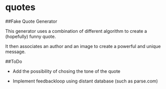 # quotes

##Fake Quote Generator

This generator uses a combination of different algorithm to create a (hopefully) funny quote.

It then associates an author and an image to create a powerful and unique message.

##ToDo

- Add the possibility of chosing the tone of the quote

- Implement feedbackloop using distant database (such as parse.com)
